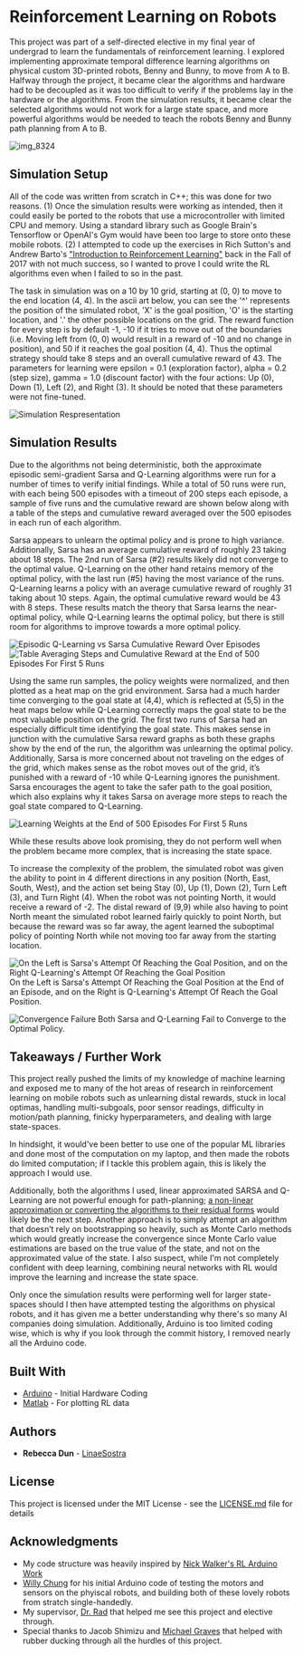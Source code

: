 # Reinforcement Learning on Robots

This project was part of a self-directed elective in my final year of undergrad to learn the fundamentals of reinforcement learning. I explored implementing approximate temporal difference learning algorithms on physical custom 3D-printed robots, Benny and Bunny, to move from A to B. Halfway through the project, it became clear the algorithms and hardware had to be decoupled as it was too difficult to verify if the problems lay in the hardware or the algorithms. From the simulation results, it became clear the selected algorithms would not work for a large state space, and more powerful algorithms would be needed to teach the robots Benny and Bunny path planning from A to B.

![img_8324](https://user-images.githubusercontent.com/13898053/47622879-8b95d680-dac7-11e8-97d7-3a6e79625648.JPG)


## Simulation Setup

All of the code was written from scratch in C++; this was done for two reasons. (1) Once the simulation results were working as intended, then it could easily be ported to the robots that use a microcontroller with limited CPU and memory. Using a standard library such as Google Brain's Tensorflow or OpenAI's Gym would have been too large to store onto these mobile robots. (2) I attempted to code up the exercises in Rich Sutton's and Andrew Barto's ["Introduction to Reinforcement Learning"](http://incompleteideas.net/book/the-book-2nd.html) back in the Fall of 2017 with not much success, so I wanted to prove I could write the RL algorithms even when I failed to so in the past.

The task in simulation was on a 10 by 10 grid, starting at (0, 0) to move to the end location (4, 4). In the ascii art below, you can see the '^' represents the position of the simulated robot, 'X' is the goal position, 'O' is the starting location, and '.' the other possible locations on the grid. The reward function for every step is by default -1, -10 if it tries to move out of the boundaries (i.e. Moving left from (0, 0) would result in a reward of -10 and no change in position), and 50 if it reaches the goal position (4, 4). Thus the optimal strategy should take 8 steps and an overall cumulative reward of 43. The parameters for learning were epsilon = 0.1 (exploration factor), alpha = 0.2 (step size), gamma = 1.0 (discount factor) with the four actions: Up (0), Down (1), Left (2), and Right (3). It should be noted that these parameters were not fine-tuned.

![Simulation Respresentation](https://user-images.githubusercontent.com/13898053/47628477-03c5c180-daf3-11e8-92e5-c0f70f883668.png)


## Simulation Results

Due to the algorithms not being deterministic, both the approximate episodic semi-gradient Sarsa and Q-Learning algorithms were run for a number of times to verify initial findings. While a total of 50 runs were run, with each being 500 episodes with a timeout of 200 steps each episode, a sample of five runs and the cumulative reward are shown below along with a table of the steps and cumulative reward averaged over the 500 episodes in each run of each algorithm.

Sarsa appears to unlearn the optimal policy and is prone to high variance. Additionally, Sarsa has an average cumulative reward of roughly 23 taking about 18 steps. The 2nd run of Sarsa (#2) results likely did not converge to the optimal value. Q-Learning on the other hand retains memory of the optimal policy, with the last run (#5) having the most variance of the runs. Q-Learning learns a policy with an average cumulative reward of roughly 31 taking about 10 steps. Again, the optimal cumulative reward would be 43 with 8 steps. These results match the theory that Sarsa learns the near-optimal policy, while Q-Learning learns the optimal policy, but there is still room for algorithms to improve towards a more optimal policy.

![Episodic Q-Learning vs Sarsa Cumulative Reward Over Episodes](https://user-images.githubusercontent.com/13898053/47629273-66b95780-daf7-11e8-85e4-86059f0daefd.png)
![Table Averaging Steps and Cumulative Reward at the End of 500 Episodes For First 5 Runs](https://user-images.githubusercontent.com/13898053/47629298-881a4380-daf7-11e8-918f-969ef65cef76.png)

Using the same run samples, the policy weights were normalized, and then plotted as a heat map on the grid environment. Sarsa had a much harder time converging to the goal state at (4,4), which is reflected at (5,5) in the heat maps below while Q-Learning correctly maps the goal state to be the most valuable position on the grid. The first two runs of Sarsa had an especially difficult time identifying the goal state. This makes sense in junction with the cumulative Sarsa reward graphs as both these graphs show by the end of the run, the algorithm was unlearning the optimal policy. Additionally, Sarsa is more concerned about not traveling on the edges of the grid, which makes sense as the robot moves out of the grid, it’s punished with a reward of -10 while Q-Learning ignores the punishment. Sarsa encourages the agent to take the safer path to the goal position, which also explains why it takes Sarsa on average more steps to reach the goal state compared to Q-Learning.

![Learning Weights at the End of 500 Episodes For First 5 Runs](https://user-images.githubusercontent.com/13898053/47629461-6a011300-daf8-11e8-9d53-2382aee4b9b7.png)

While these results above look promising, they do not perform well when the problem became more complex, that is increasing the state space. 

To increase the complexity of the problem, the simulated robot was given the ability to point in 4 different directions in any position (North, East, South, West), and the action set being Stay (0), Up (1), Down (2), Turn Left (3), and Turn Right (4). When the robot was not pointing North, it would receive a reward of -2. The distal reward of (9,9) while also having to point North meant the simulated robot learned fairly quickly to point North, but because the reward was so far away, the agent learned the suboptimal policy of pointing North while not moving too far away from the starting location.

![On the Left is Sarsa's Attempt Of Reaching the Goal Position, and on the Right Q-Learning's Attempt Of Reaching the Goal Position](https://user-images.githubusercontent.com/13898053/47630242-e7c71d80-dafc-11e8-999f-694cf31433a3.png)
On the Left is Sarsa's Attempt Of Reaching the Goal Position at the End of an Episode, and on the Right is Q-Learning's Attempt Of Reach the Goal Position.

![Convergence Failure](https://user-images.githubusercontent.com/13898053/47630418-e64a2500-dafd-11e8-92a0-bffa35178d6c.png)
Both Sarsa and Q-Learning Fail to Converge to the Optimal Policy.

## Takeaways / Further Work

This project really pushed the limits of my knowledge of machine learning and exposed me to many of the hot areas of research in reinforcement learning on mobile robots such as unlearning distal rewards, stuck in local optimas, handling multi-subgoals, poor sensor readings, difficulty in motion/path planning, finicky hyperparameters, and dealing with large state-spaces. 

In hindsight, it would've been better to use one of the popular ML libraries and done most of the computation on my laptop, and then made the robots do limited computation; if I tackle this problem again, this is likely the approach I would use. 

Additionally, both the algorithms I used, linear approximated SARSA and Q-Learning are not powerful enough for path-planning; [a non-linear approximation or converting the algorithms to their residual forms](http://www.cs.cmu.edu/afs/cs.cmu.edu/project/learn-43/lib/photoz/.g/web/glossary/linear.html) would likely be the next step. Another approach is to simply attempt an algorithm that doesn’t rely on bootstrapping so heavily, such as Monte Carlo methods which would greatly increase the convergence since Monte Carlo value estimations are based on the true value of the state, and not on the approximated value of the state. I also suspect, while I'm not completely confident with deep learning, combining neural networks with RL would improve the learning and increase the state space.

Only once the simulation results were performing well for larger state-spaces should I then have attempted testing the algorithms on physical robots, and it has given me a better understanding why there's so many AI companies doing simulation. Additionally, Arduino is too limited coding wise, which is why if you look through the commit history, I removed nearly all the Arduino code.


## Built With
* [Arduino](https://www.arduino.cc/) - Initial Hardware Coding
* [Matlab](https://www.mathworks.com/products/matlab.html) - For plotting RL data


## Authors

* **Rebecca Dun** - [LinaeSostra](https://github.com/LinaeSostra)  


## License

This project is licensed under the MIT License - see the [LICENSE.md](LICENSE.md) file for details

## Acknowledgments

* My code structure was heavily inspired by [Nick Walker's RL Arduino Work](https://github.com/nickswalker/ArduinoRL)
* [Willy Chung](https://www.linkedin.com/in/willyckh/) for his initial Arduino code of testing the motors and sensors on the phyiscal robots, and building both of these lovely robots from stratch single-handedly.
* My supervisor, [Dr. Rad](https://www.sfu.ca/mechatronics/people/faculty/ahmad_rad.html) that helped me see this project and elective through.
* Special thanks to Jacob Shimizu and [Michael Graves](https://github.com/Michael-Graves) that helped with rubber ducking through all the hurdles of this project.
